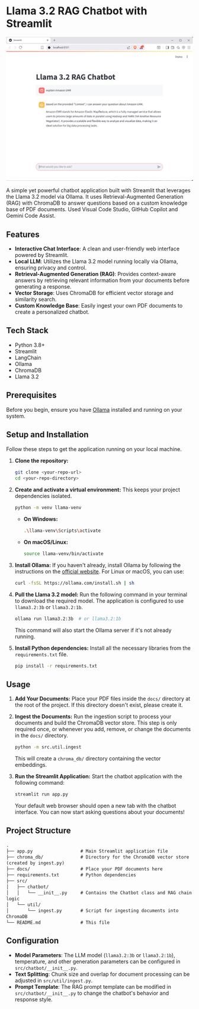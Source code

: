 # Llama 3.2 RAG Chatbot with Streamlit

![Llama 3.2 RAG Chatbot UI](https://github.com/vrangayyan6/GenAI/blob/main/llama-RAG-chatbot/Llama%20RAG%20chatbot.png)

A simple yet powerful chatbot application built with Streamlit that leverages the Llama 3.2 model via Ollama. It uses Retrieval-Augmented Generation (RAG) with ChromaDB to answer questions based on a custom knowledge base of PDF documents.  Used Visual Code Studio, GitHub Copilot and Gemini Code Assist.

## Features

- **Interactive Chat Interface**: A clean and user-friendly web interface powered by Streamlit.
- **Local LLM**: Utilizes the Llama 3.2 model running locally via Ollama, ensuring privacy and control.
- **Retrieval-Augmented Generation (RAG)**: Provides context-aware answers by retrieving relevant information from your documents before generating a response.
- **Vector Storage**: Uses ChromaDB for efficient vector storage and similarity search.
- **Custom Knowledge Base**: Easily ingest your own PDF documents to create a personalized chatbot.

## Tech Stack

- Python 3.8+
- Streamlit
- LangChain
- Ollama
- ChromaDB
- Llama 3.2

## Prerequisites

Before you begin, ensure you have [Ollama](https://ollama.com/) installed and running on your system.

## Setup and Installation

Follow these steps to get the application running on your local machine.

1.  **Clone the repository:**
    ```bash
    git clone <your-repo-url>
    cd <your-repo-directory>
    ```

2.  **Create and activate a virtual environment:**
    This keeps your project dependencies isolated.
    ```bash
    python -m venv llama-venv
    ```
    -   **On Windows:**
        ```bash
        .\llama-venv\Scripts\activate
        ```
    -   **On macOS/Linux:**
        ```bash
        source llama-venv/bin/activate
        ```

3.  **Install Ollama:**
    If you haven't already, install Ollama by following the instructions on the [official website](https://ollama.com/). For Linux or macOS, you can use:
    ```bash
    curl -fsSL https://ollama.com/install.sh | sh
    ```

4.  **Pull the Llama 3.2 model:**
    Run the following command in your terminal to download the required model. The application is configured to use `llama3.2:3b` or `llama3.2:1b`.
    ```bash
    ollama run llama3.2:3b  # or llama3.2:1b
    ```
    This command will also start the Ollama server if it's not already running.

5.  **Install Python dependencies:**
    Install all the necessary libraries from the `requirements.txt` file.
    ```bash
    pip install -r requirements.txt
    ```

## Usage

1.  **Add Your Documents:**
    Place your PDF files inside the `docs/` directory at the root of the project. If this directory doesn't exist, please create it.

2.  **Ingest the Documents:**
    Run the ingestion script to process your documents and build the ChromaDB vector store. This step is only required once, or whenever you add, remove, or change the documents in the `docs/` directory.
    ```bash
    python -m src.util.ingest
    ```
    This will create a `chroma_db/` directory containing the vector embeddings.

3.  **Run the Streamlit Application:**
    Start the chatbot application with the following command:
    ```bash
    streamlit run app.py
    ```
    Your default web browser should open a new tab with the chatbot interface. You can now start asking questions about your documents!

## Project Structure

```
.
├── app.py                  # Main Streamlit application file
├── chroma_db/              # Directory for the ChromaDB vector store (created by ingest.py)
├── docs/                   # Place your PDF documents here
├── requirements.txt        # Python dependencies
├── src/
│   ├── chatbot/
│   │   └── __init__.py     # Contains the Chatbot class and RAG chain logic
│   └── util/
│       └── ingest.py       # Script for ingesting documents into ChromaDB
└── README.md               # This file
```

## Configuration

-   **Model Parameters**: The LLM model (`llama3.2:3b` or `llama3.2:1b`), temperature, and other generation parameters can be configured in `src/chatbot/__init__.py`.
-   **Text Splitting**: Chunk size and overlap for document processing can be adjusted in `src/util/ingest.py`.
-   **Prompt Template**: The RAG prompt template can be modified in `src/chatbot/__init__.py` to change the chatbot's behavior and response style.
